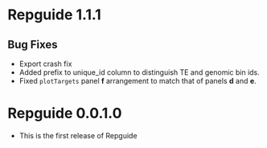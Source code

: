 # Repguide 1.1.1

## Bug Fixes

* Export crash fix
* Added prefix to unique_id column to distinguish TE and genomic bin ids.
* Fixed `plotTargets` panel __f__ arrangement to match that of panels __d__ and __e__.

# Repguide 0.0.1.0

* This is the first release of Repguide
